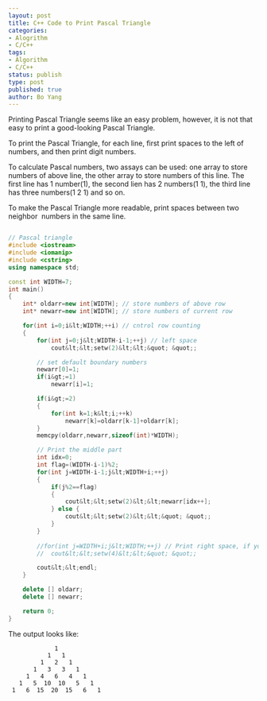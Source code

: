 ```yaml
---
layout: post
title: C++ Code to Print Pascal Triangle
categories: 
- Alogrithm
- C/C++
tags:
- Algorithm
- C/C++
status: publish
type: post
published: true
author: Bo Yang
---
```


Printing Pascal Triangle seems like an easy problem, however, it is not that easy to print a good-looking Pascal Triangle.

To print the Pascal Triangle, for each line, first print spaces to the left of numbers, and then print digit numbers.

To calculate Pascal numbers, two assays can be used: one array to store numbers of above line, the other array to store numbers of this line. The first line has 1 number(1), the second lien has 2 numbers(1 1), the third line has three numbers(1 2 1) and so on.

To make the Pascal Triangle more readable, print spaces between two neighbor &nbsp;numbers in the same line.

~~~cpp

// Pascal triangle
#include <iostream>
#include <iomanip>
#include <cstring>
using namespace std;

const int WIDTH=7;
int main()
{
	int* oldarr=new int[WIDTH]; // store numbers of above row
	int* newarr=new int[WIDTH]; // store numbers of current row

	for(int i=0;i&lt;WIDTH;++i) // cntrol row counting
	{
		for(int j=0;j&lt;WIDTH-i-1;++j) // left space
			cout&lt;&lt;setw(2)&lt;&lt;&quot; &quot;;

		// set default boundary numbers
		newarr[0]=1;
		if(i&gt;=1)
			newarr[i]=1;

		if(i&gt;=2)
		{
			for(int k=1;k&lt;i;++k)
				newarr[k]=oldarr[k-1]+oldarr[k];
		}
		memcpy(oldarr,newarr,sizeof(int)*WIDTH);

		// Print the middle part
		int idx=0;
		int flag=(WIDTH-i-1)%2;
		for(int j=WIDTH-i-1;j&lt;WIDTH+i;++j)
		{
			if(j%2==flag)
			{
				cout&lt;&lt;setw(2)&lt;&lt;newarr[idx++];
			} else {
				cout&lt;&lt;setw(2)&lt;&lt;&quot; &quot;;
			}
		}
		
		//for(int j=WIDTH+i;j&lt;WIDTH;++j) // Print right space, if you like
		//	cout&lt;&lt;setw(4)&lt;&lt;&quot; &quot;;

		cout&lt;&lt;endl;
	}

	delete [] oldarr;
	delete [] newarr;

	return 0;
}
~~~

The output looks like:

~~~
             1
           1   1
         1   2   1
       1   3   3   1
     1   4   6   4   1
   1   5  10  10   5   1
 1   6  15  20  15   6   1

~~~
